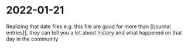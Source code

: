 # 2022-01-21
Realizing that date files e.g. this file are good for more than [[journal entries]], they can tell you a lot about history and what happened on that day in the community